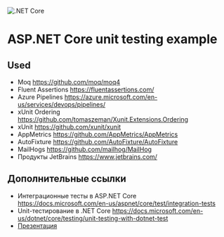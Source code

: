 ![.NET Core](https://github.com/novicov/DotnetDemo/workflows/.NET%20Core/badge.svg?branch=master)

# ASP.NET Core unit testing example
## Used
- Moq https://github.com/moq/moq4
- Fluent Assertions https://fluentassertions.com/
- Azure Pipelines https://azure.microsoft.com/en-us/services/devops/pipelines/
- xUnit Ordering https://github.com/tomaszeman/Xunit.Extensions.Ordering
- xUnit https://github.com/xunit/xunit
- AppMetrics https://github.com/AppMetrics/AppMetrics
- AutoFixture https://github.com/AutoFixture/AutoFixture
- MailHogs https://github.com/mailhog/MailHog
- Продукты JetBrains  https://www.jetbrains.com/

## Дополнительные ссылки
- Интеграционные тесты в ASP.NET Core https://docs.microsoft.com/en-us/aspnet/core/test/integration-tests
- Unit-тестирование в .NET Core https://docs.microsoft.com/en-us/dotnet/core/testing/unit-testing-with-dotnet-test 
- [Презентация](https://www.dropbox.com/s/oju7hgpamq8kb3g/Aspnet%20Core%20Testing.pdf?dl=0)


